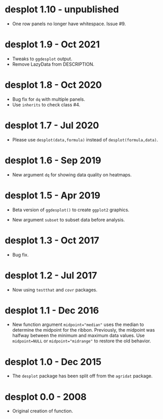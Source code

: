 # desplot 1.10 - unpublished

* One row panels no longer have whitespace. Issue #9.

# desplot 1.9 - Oct 2021

* Tweaks to `ggdesplot` output.
* Remove LazyData from DESCRIPTION.


# desplot 1.8 - Oct 2020

* Bug fix for `dq` with multiple panels.
* Use `inherits` to check class #4.


# desplot 1.7 - Jul 2020

* Please use `desplot(data,formula)` instead of `desplot(formula,data)`.


# desplot 1.6 - Sep 2019

* New argument `dq` for showing data quality on heatmaps.


# desplot 1.5 - Apr 2019

* Beta version of `ggdesplot()` to create `ggplot2` graphics.

* New argument `subset` to subset data before analysis.


# desplot 1.3 - Oct 2017

* Bug fix.


# desplot 1.2 - Jul 2017

* Now using `testthat` and `covr` packages.


# desplot 1.1 - Dec 2016

* New function argument `midpoint="median"` uses the median to determine the midpoint for the ribbon. Previously, the midpoint was halfway between the minimum and maximum data values.  Use `midpoint=NULL` or `midpoint="midrange"` to restore the old behavior.


# desplot 1.0 - Dec 2015

* The `desplot` package has been split off from the `agridat` package.


# desplot 0.0 - 2008

* Original creation of function.
